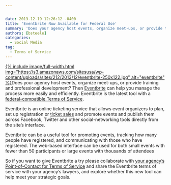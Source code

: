 ```yaml
---


date: 2013-12-19 12:26:12 -0400
title: 'Eventbrite Now Available for Federal Use'
summary: 'Does your agency host events, organize meet-ups, or provide training and professional development? &nbsp;Then&nbsp;Eventbrite&nbsp;can help you manage the process more easily and efficiently. Eventbrite is the latest tool with a&nbsp;federal-compatible Terms of Service. Eventbrite is an online ticketing service that allows event organizers to plan, set up registration or ticket sales and'
authors: [bsteele]
categories:
  - Social Media
tag:
  - Terms of Service
---
```


<p dir="ltr">
  <a href="https://s3.amazonaws.com/sitesusa/wp-content/uploads/sites/212/2013/12/eventbrite.jpg">
{% include image/full-width.html img="https://s3.amazonaws.com/sitesusa/wp-content/uploads/sites/212/2013/12/eventbrite-250x122.jpg" alt="eventbrite" %}</a>Does your agency host events, organize meet-ups, or provide training and professional development?  Then <a href="http://www.eventbrite.com/" target="_blank">Eventbrite</a> can help you manage the process more easily and efficiently. Eventbrite is the latest tool with a <a href="https://www.WHATEVER/resources/negotiated-terms-of-service-agreements/">federal-compatible Terms of Service</a>.
</p>

<p dir="ltr">
  Eventbrite is an online ticketing service that allows event organizers to plan, set up registration or <a href="https://www.eventbrite.com/l/sell-tickets/">ticket sales</a> and promote events and publish them across Facebook, Twitter and other social-networking tools directly from the site’s interface.
</p>

<p dir="ltr">
  Eventbrite can be a useful tool for promoting events, tracking how many people have registered,  and communicating with those who have registered. The web-based interface can be used for both small events with fewer than 50 participants or large events with thousands of attendees
</p>

<p dir="ltr">
  So if you want to give Eventbrite a try please collaborate with  <a href="https://www.WHATEVER/resources/agency-points-of-contact-for-federal-compatible-terms-of-service-agreements/">your agency’s Point-of-Contact for Terms of Service</a>  and share the Eventbrite terms of service with your agency’s lawyers, and explore whether this new tool can help meet your strategic goals.
</p>

<p dir="ltr">